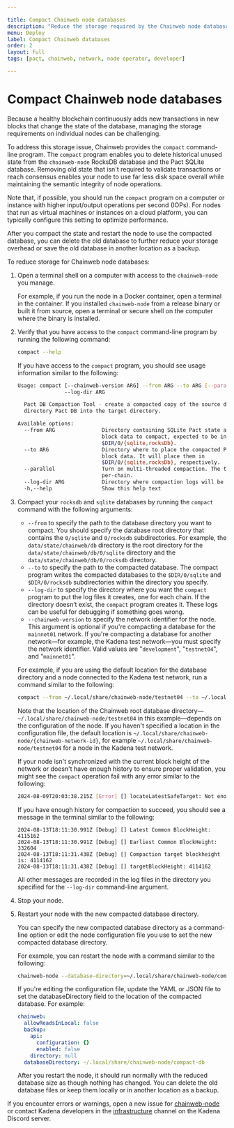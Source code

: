 ```yaml
---

title: Compact Chainweb node databases
description: "Reduce the storage required by the Chainweb node databases."
menu: Deploy
label: Compact Chainweb databases
order: 2
layout: full
tags: [pact, chainweb, network, node operator, developer]

---
```

# Compact Chainweb node databases

Because a healthy blockchain continuously adds new transactions in new blocks that change the state of the database, managing the storage requirements on individual nodes can be challenging.

To address this storage issue, Chainweb provides the `compact` command-line program.
The `compact` program enables you to delete historical unused state from the `chainweb-node` RocksDB database and the Pact SQLite database.
Removing old state that isn't required to validate transactions or reach consensus enables your node to use far less disk space overall while maintaining the semantic integrity of node operations.

Note that, if possible, you should run the `compact` program on a computer or instance with higher input/output operations per second (IOPs). 
For nodes that run as virtual machines or instances on a cloud platform, you can typically configure this setting to optimize performance.

After you compact the state and restart the node to use the compacted database, you can delete the old database to further reduce your storage overhead or save the old database in another location as a backup.

To reduce storage for Chainweb node databases:

1. Open a terminal shell on a computer with access to the `chainweb-node` you manage.

   For example, if you run the node in a Docker container, open a terminal in the container.
   If you installed `chainweb-node` from a release binary or built it from source, open a terminal or secure shell on the computer where the binary is installed.

2. Verify that you have access to the `compact` command-line program by running the following command:

   ```bash
   compact --help
   ```

   If you have access to the `compact` program, you should see usage information similar to the following:

   ```bash   
   Usage: compact [--chainweb-version ARG] --from ARG --to ARG [--parallel]
                  --log-dir ARG

     Pact DB Compaction Tool - create a compacted copy of the source database
     directory Pact DB into the target directory.
   
   Available options:
     --from ARG               Directory containing SQLite Pact state and RocksDB
                              block data to compact, expected to be in
                              $DIR/0/{sqlite,rocksDb}.
     --to ARG                 Directory where to place the compacted Pact state and
                              block data. It will place them in
                              $DIR/0/{sqlite,rocksDb}, respectively.
     --parallel               Turn on multi-threaded compaction. The threads are
                              per-chain.
     --log-dir ARG            Directory where compaction logs will be placed.
     -h,--help                Show this help text
   ```

3. Compact your `rocksdb` and `sqlite` databases by running the `compact` command with the following arguments:

   - `--from` to specify the path to the database directory you want to compact. You should specify the database root directory that contains the `0/sqlite` and `0/rocksdb` subdirectories. For example, the `data/state/chainweb/db` directory is the root directory for the `data/state/chainweb/db/0/sqlite` directory and the `data/state/chainweb/db/0/rocksdb` directory.
   - `--to` to specify the path to the compacted database. The compact program writes the compacted databases to the `$DIR/0/sqlite` and `$DIR/0/rocksdb` subdirectories within the directory you specify.
   - `--log-dir` to specify the directory where you want the `compact` program to put the log files it creates, one for each chain. If the directory doesn’t exist, the `compact` program creates it. These logs can be useful for debugging if something goes wrong.
   - `--chainweb-version` to specify the network identifier for the node. This argument is optional if you're compacting a database for the `mainnet01` network. If you're compacting a database for another network—for example, the Kadena test network—you must specify the network identifier. Valid values are "`development`", "`testnet04`", and "`mainnet01`".

   For example, if you are using the default location for the database directory and a node connected to the Kadena test network, run a command similar to the following:

   ```bash
   compact --from ~/.local/share/chainweb-node/testnet04 --to ~/.local/share/chainweb-node/compact-db --log-dir /tmp/compaction-log-files --chainweb-version testnet04
   ```

   Note that the location of the Chainweb root database directory—`~/.local/share/chainweb-node/testnet04` in this example—depends on the configuration of the node.
   If you haven't specified a location in the configuration file, the default location is `~/.local/share/chainweb-node/{chainweb-network-id}`, for example `~/.local/share/chainweb-node/testnet04` for a node in the Kadena test network.

   If your node isn't synchronized with the current block height of the network or doesn't have enough history to ensure proper validation, you might see the `compact` operation fail with any error similar to the following:

   ```bash
   2024-08-09T20:03:38.215Z [Error] [] locateLatestSafeTarget: Not enough history to safely compact. Aborting.
   ```

   If you have enough history for compaction to succeed, you should see a message in the terminal similar to the following:

   ```text
   2024-08-13T18:11:30.991Z [Debug] [] Latest Common BlockHeight: 4115162
   2024-08-13T18:11:30.991Z [Debug] [] Earliest Common BlockHeight: 332604
   2024-08-13T18:11:31.438Z [Debug] [] Compaction target blockheight is: 4114162
   2024-08-13T18:11:31.438Z [Debug] [] targetBlockHeight: 4114162
   ```

   All other messages are recorded in the log files in the directory you specified for the `--log-dir` command-line argument.

4. Stop your node.

5. Restart your node with the new compacted database directory.
   
   You can specify the new compacted database directory as a command-line option or edit the node configuration file you use to set the new compacted database directory.

   For example, you can restart the node with a command similar to the following:

   ```bash
   chainweb-node --database-directory=~/.local/share/chainweb-node/compact-db
   ```

   If you're editing the configuration file, update the YAML or JSON file to set the databaseDirectory field to the location of the compacted database.
   For example:

   ```yaml 
   chainweb:
     allowReadsInLocal: false
     backup:
       api:
         configuration: {}
         enabled: false
       directory: null
     databaseDirectory: ~/.local/share/chainweb-node/compact-db
   ```

   After you restart the node, it should run normally with the reduced database size as though nothing has changed.
   You can delete the old database files or keep them locally or in another location as a backup.

If you encounter errors or warnings, open a new issue for [chainweb-node](https://github.com/kadena-io/chainweb-node#issues) or contact Kadena developers in the [infrastructure](https://discord.com/channels/502858632178958377/1051827506279370802) channel on the Kadena Discord server.